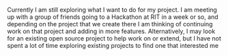 Currently I am still exploring what I want to do for my project. I am meeting up with a group of friends going to a Hackathon at RIT in a week or so, and depending on the project that we create there I am thinking of continuing work on that project and adding in more features. Alternatively, I may look for an existing open source project to help work on or extend, but I have not spent a lot of time exploring existing projects to find one that interested me